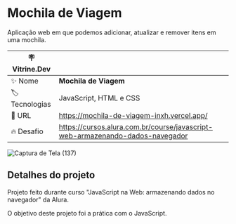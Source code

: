 # Mochila de Viagem

Aplicação web em que podemos adicionar, atualizar e remover itens em uma mochila.

| :placard: Vitrine.Dev |     |
| -------------  | --- |
| :sparkles: Nome        | **Mochila de Viagem**
| :label: Tecnologias | JavaScript, HTML e CSS
| :rocket: URL         | https://mochila-de-viagem-inxh.vercel.app/
| :fire: Desafio     | https://cursos.alura.com.br/course/javascript-web-armazenando-dados-navegador

<!-- Inserir imagem com a #vitrinedev ao final do link -->
![Captura de Tela (137)](https://user-images.githubusercontent.com/91892938/191561835-81995f32-b36b-41c6-bc5e-f6391f3c3b37.png#vitrinedev)

## Detalhes do projeto

Projeto feito durante curso "JavaScript na Web: armazenando dados no navegador" da Alura.

O objetivo deste projeto foi a prática com o JavaScript.
